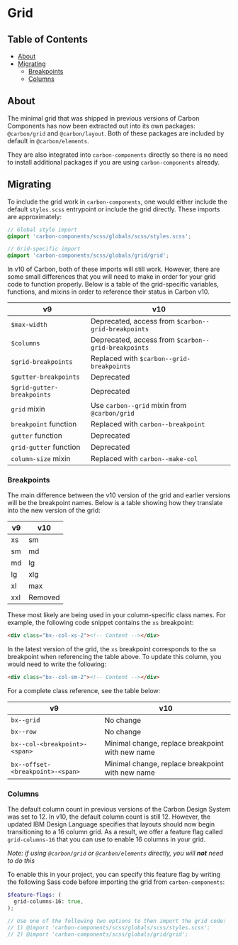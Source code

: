 # Grid

<!-- prettier-ignore-start -->
<!-- START doctoc generated TOC please keep comment here to allow auto update -->
<!-- DON'T EDIT THIS SECTION, INSTEAD RE-RUN doctoc TO UPDATE -->
## Table of Contents

- [About](#about)
- [Migrating](#migrating)
  - [Breakpoints](#breakpoints)
  - [Columns](#columns)

<!-- END doctoc generated TOC please keep comment here to allow auto update -->
<!-- prettier-ignore-end -->

## About

The minimal grid that was shipped in previous versions of Carbon Components has
now been extracted out into its own packages: `@carbon/grid` and
`@carbon/layout`. Both of these packages are included by default in
`@carbon/elements`.

They are also integrated into `carbon-components` directly so there is no need to
install additional packages if you are using `carbon-components` already.

## Migrating

To include the grid work in `carbon-components`, one would either include the
default `styles.scss` entrypoint or include the grid directly. These imports
are approximately:

```scss
// Global style import
@import 'carbon-components/scss/globals/scss/styles.scss';

// Grid-specific import
@import 'carbon-components/scss/globals/grid/grid';
```

In v10 of Carbon, both of these imports will still work. However, there are some
small differences that you will need to make in order for your grid code to
function properly. Below is a table of the grid-specific variables, functions,
and mixins in order to reference their status in Carbon v10.

| v9                         | v10                                                 |
| -------------------------- | --------------------------------------------------- |
| `$max-width`               | Deprecated, access from `$carbon--grid-breakpoints` |
| `$columns`                 | Deprecated, access from `$carbon--grid-breakpoints` |
| `$grid-breakpoints`        | Replaced with `$carbon--grid-breakpoints`           |
| `$gutter-breakpoints`      | Deprecated                                          |
| `$grid-gutter-breakpoints` | Deprecated                                          |
| `grid` mixin               | Use `carbon--grid` mixin from `@carbon/grid`        |
| `breakpoint` function      | Replaced with `carbon--breakpoint`                  |
| `gutter` function          | Deprecated                                          |
| `grid-gutter` function     | Deprecated                                          |
| `column-size` mixin        | Replaced with `carbon--make-col`                    |

### Breakpoints

The main difference between the v10 version of the grid and earlier versions
will be the breakpoint names. Below is a table showing how they translate into
the new version of the grid:

| v9  | v10     |
| --- | ------- |
| xs  | sm      |
| sm  | md      |
| md  | lg      |
| lg  | xlg     |
| xl  | max     |
| xxl | Removed |

These most likely are being used in your column-specific class names. For
example, the following code snippet contains the `xs` breakpoint:

```html
<div class="bx--col-xs-2"><!-- Content --></div>
```

In the latest version of the grid, the `xs` breakpoint corresponds to the `sm`
breakpoint when referencing the table above. To update this column, you would
need to write the following:

```html
<div class="bx--col-sm-2"><!-- Content --></div>
```

For a complete class reference, see the table below:

| v9                               | v10                                              |
| -------------------------------- | ------------------------------------------------ |
| `bx--grid`                       | No change                                        |
| `bx--row`                        | No change                                        |
| `bx--col-<breakpoint>-<span>`    | Minimal change, replace breakpoint with new name |
| `bx--offset-<breakpoint>-<span>` | Minimal change, replace breakpoint with new name |

### Columns

The default column count in previous versions of the Carbon Design System was
set to 12. In v10, the default column count is still 12. However, the updated
IBM Design Language specifies that layouts should now begin transitioning to a
16 column grid. As a result, we offer a feature flag called `grid-columns-16`
that you can use to enable 16 columns in your grid.

_Note: if using `@carbon/grid` or `@carbon/elements` directly, you will **not**
need to do this_

To enable this in your project, you can specify this feature flag by writing the
following Sass code before importing the grid from `carbon-components`:

```scss
$feature-flags: (
  grid-columns-16: true,
);

// Use one of the following two options to then import the grid code:
// 1) @import 'carbon-components/scss/globals/scss/styles.scss';
// 2) @import 'carbon-components/scss/globals/grid/grid';
```
